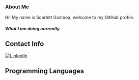 ### About Me
Hi! My name is Scarlett Gamboa, welcome to my GitHub profile.

##### What I am doing currently

## Contact Info
[![LinkedIn](https://custom-icon-badges.demolab.com/badge/LinkedIn-0A66C2?logo=linkedin-white&logoColor=fff)](https://www.linkedin.com/in/scarlett-gamboa-252841383/)

## Programming Languages
